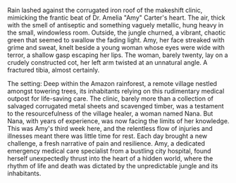 Rain lashed against the corrugated iron roof of the makeshift clinic, mimicking the frantic beat of Dr. Amelia "Amy" Carter's heart.  The air, thick with the smell of antiseptic and something vaguely metallic, hung heavy in the small, windowless room.  Outside, the jungle churned, a vibrant, chaotic green that seemed to swallow the fading light.  Amy, her face streaked with grime and sweat, knelt beside a young woman whose eyes were wide with terror, a shallow gasp escaping her lips.  The woman, barely twenty, lay on a crudely constructed cot, her left arm twisted at an unnatural angle.  A fractured tibia, almost certainly.

The setting:  Deep within the Amazon rainforest, a remote village nestled amongst towering trees, its inhabitants relying on this rudimentary medical outpost for life-saving care.  The clinic, barely more than a collection of salvaged corrugated metal sheets and scavenged timber, was a testament to the resourcefulness of the village healer, a woman named Nana. But Nana, with years of experience, was now facing the limits of her knowledge. This was Amy's third week here, and the relentless flow of injuries and illnesses meant there was little time for rest.  Each day brought a new challenge, a fresh narrative of pain and resilience.  Amy, a dedicated emergency medical care specialist from a bustling city hospital, found herself unexpectedly thrust into the heart of a hidden world, where the rhythm of life and death was dictated by the unpredictable jungle and its inhabitants.
